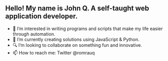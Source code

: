 ## Hello! My name is John Q. A self-taught web application developer.
- 🤖 I’m interested in writing programs and scripts that make my life easier through automation.
- 🧪 I’m currently creating solutions using JavaScript & Python.
- 🔍 I’m looking to collaborate on something fun and innovative.
- 📫 How to reach me: Twitter @romrauq

<!---
romrauq/romrauq is a ✨ special ✨ repository because its `README.md` (this file) appears on your GitHub profile.
You can click the Preview link to take a look at your changes.
--->

